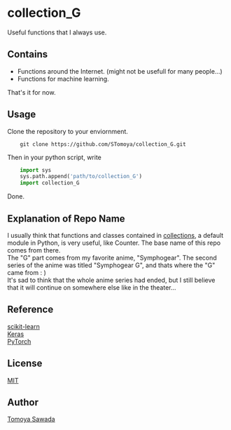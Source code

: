 
# collection_G

Useful functions that I always use.

## Contains

- Functions around the Internet. (might not be usefull for many people...)
- Functions for machine learning.

That's it for now.

## Usage

Clone the repository to your enviornment.

```console
    git clone https://github.com/STomoya/collection_G.git
```

Then in your python script, write

```python
    import sys
    sys.path.append('path/to/collection_G')
    import collection_G
```

Done.

## Explanation of Repo Name

I usually think that functions and classes contained in [collections](https://docs.python.org/ja/3/library/collections.html), a default module in Python, is very useful, like Counter.
The base name of this repo comes from there.  
The "G" part comes from my favorite anime, "Symphogear".
The second series of the anime was titled "Symphogear G", and thats where the "G" came from : )  
It's sad to think that the whole anime series had ended, but I still believe that it will continue on somewhere else like in the theater...

## Reference

[scikit-learn](https://scikit-learn.org/stable/index.html)  
[Keras](https://keras.io/)  
[PyTorch](https://pytorch.org/)

## License

[MIT](https://github.com/STomoya/collection_G/blob/master/LICENSE)

## Author

[Tomoya Sawada](https://github.com/STomoya/)
